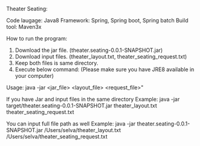Theater Seating:

Code laugage: Java8
Framework: Spring, Spring boot, Spring batch
Build tool: Maven3x

How to run the program:

1. Download the jar file. (theater.seating-0.0.1-SNAPSHOT.jar)
2. Download input files. (theater_layout.txt, theater_seating_request.txt)
3. Keep both files is same directory.
4. Execute below command: (Please make sure you have JRE8 available in your computer)

Usage: java -jar <jar_file> <layout_file> <request_file>"

If you have Jar and input files in the same directory
Example: java -jar target/theater.seating-0.0.1-SNAPSHOT.jar theater_layout.txt theater_seating_request.txt

You can input full file path as well
Example: java -jar theater.seating-0.0.1-SNAPSHOT.jar /Users/selva/theater_layout.txt /Users/selva/theater_seating_request.txt
               
